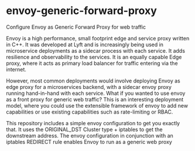 # envoy-generic-forward-proxy
Configure Envoy as Generic Forward Proxy for web traffic

Envoy is a high performance, small footprint edge and service proxy written in C++. It was developed at Lyft and is increasingly being 
used in microservice deployments as a sidecar process with each service. It adds resilience and observability to the services. It is an 
equally capable Edge proxy, where it acts as primary load balancer for traffic entering via the internet.  

However, most common deployments would involve deploying Envoy as edge proxy for a microservices backend, with a sidecar envoy proxy 
running hand-in-hand with each service. What if you wanted to use envoy as a front proxy for generic web traffic? This is an interesting 
deployment model, where you could use the extensible framework of envoy to add new capabilities or use existing capabilities such as 
rate-limiting or RBAC. 

This repository includes a simple envoy configuration to get you exactly that. It uses the ORIGINAL_DST Cluster type + iptables to get the
downstream address. The envoy configuration in conjunction with an iptables REDIRECT rule enables Envoy to run as a generic web proxy
